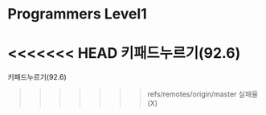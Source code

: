 Programmers Level1
====================
<<<<<<< HEAD
  키패드누르기(92.6)
=======
  키패드누르기(92.6)  
>>>>>>> refs/remotes/origin/master
  실패율(X)
